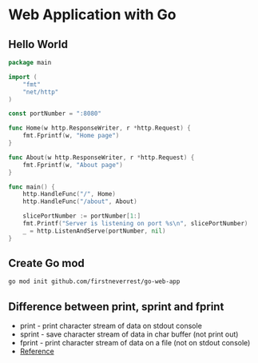 # Web Application with Go

## Hello World

```go
package main

import (
	"fmt"
	"net/http"
)

const portNumber = ":8080"

func Home(w http.ResponseWriter, r *http.Request) {
	fmt.Fprintf(w, "Home page")
}

func About(w http.ResponseWriter, r *http.Request) {
	fmt.Fprintf(w, "About page")
}

func main() {
	http.HandleFunc("/", Home)
	http.HandleFunc("/about", About)

	slicePortNumber := portNumber[1:]
	fmt.Printf("Server is listening on port %s\n", slicePortNumber)
	_ = http.ListenAndServe(portNumber, nil)
}


```

## Create Go mod

```bash
go mod init github.com/firstneverrest/go-web-app
```

## Difference between print, sprint and fprint

- print - print character stream of data on stdout console
- sprint - save character stream of data in char buffer (not print out)
- fprint - print character stream of data on a file (not on stdout console)
- [Reference](https://www.geeksforgeeks.org/difference-printf-sprintf-fprintf/)
